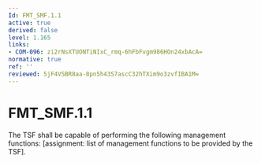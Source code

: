 ```yaml
---
Id: FMT_SMF.1.1
active: true
derived: false
level: 1.165
links:
- COM-096: zi2rNsXTUONTiNIxC_rmq-6hFbFvgm986HOn24xbAcA=
normative: true
ref: ''
reviewed: 5jF4VSBR8aa-8pn5h43S7ascC32hTXim9o3zvfIBA1M=
---
```


# FMT_SMF.1.1

The TSF shall be capable of performing the following management functions: [assignment: list of management functions to be provided by the TSF].